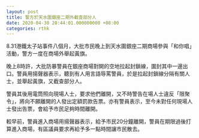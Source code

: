 ```yaml
---
layout: post
title: 警方於天水圍銀座二期外截查部分人
date: 2020-04-30 20:44:01.000000000 +08:00
categories: rthk
---
```


8.31港鐵太子站事件八個月，大批市民晚上到天水圍銀座二期商場參與「和你唱」活動，警方一度在商場外舉起黃旗。

晚上8時許，大批防暴警員在銀座商場對開的空地拉起封鎖線，圍封其中一邊出口。警員用揚聲器表示，聽到有人用言語辱罵警員，於是拉起封鎖線分隔有關人士，並舉起黃旗，又截查部分人。

警員其後用電筒照向現場人士，要求他們離開，又不時警告在場人士違反「限聚令」，將向不願離開的人發出定額罰款告票。亦有警員表示，至今未對任何現場人士發出告票，會給予市民足夠時間離開。

較早前，警員進入商場用揚聲器表示，給予市民20分鐘離開，警員在期限過後打算進入商場，有區議員要求再給予多一點時間讓市民散去。
